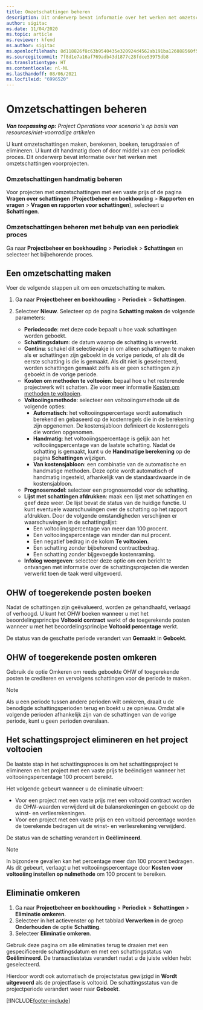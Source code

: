 ```yaml
---
title: Omzetschattingen beheren
description: Dit onderwerp bevat informatie over het werken met omzetschattingen voorprojecten.
author: sigitac
ms.date: 11/04/2020
ms.topic: article
ms.reviewer: kfend
ms.author: sigitac
ms.openlocfilehash: 8d118826f8c63b9540435e320924d4562ab191ba126088560f5def1c1ff0b908
ms.sourcegitcommit: 7f8d1e7a16af769adb43d1877c28fdce53975db8
ms.translationtype: HT
ms.contentlocale: nl-NL
ms.lasthandoff: 08/06/2021
ms.locfileid: "6996520"
---
```

# <a name="manage-revenue-estimates"></a>Omzetschattingen beheren

_**Van toepassing op:** Project Operations voor scenario's op basis van resources/niet-voorradige artikelen_

U kunt omzetschattingen maken, berekenen, boeken, terugdraaien of elimineren. U kunt dit handmatig doen of door middel van een periodiek proces. Dit onderwerp bevat informatie over het werken met omzetschattingen voorprojecten.

### <a name="manage-revenue-estimates-manually"></a>Omzetschattingen handmatig beheren

Voor projecten met omzetschattingen met een vaste prijs of de pagina **Vragen over schattingen** (**Projectbeheer en boekhouding** > **Rapporten en vragen** > **Vragen en rapporten voor schattingen**), selecteert u **Schattingen**.

### <a name="manage-revenue-estimates-using-a-periodic-process"></a>Omzetschattingen beheren met behulp van een periodiek proces

Ga naar **Projectbeheer en boekhouding** > **Periodiek** > **Schattingen** en selecteer het bijbehorende proces.

## <a name="create-a-revenue-estimate"></a>Een omzetschatting maken

Voer de volgende stappen uit om een omzetschatting te maken. 

1. Ga naar **Projectbeheer en boekhouding** > **Periodiek** > **Schattingen**.
2. Selecteer **Nieuw**. Selecteer op de pagina **Schatting maken** de volgende parameters:

   - **Periodecode**: met deze code bepaalt u hoe vaak schattingen worden geboekt.
   - **Schattingsdatum**: de datum waarop de schatting is verwerkt.
   - **Continu**: schakel dit selectievakje in om alleen schattingen te maken als er schattingen zijn geboekt in de vorige periode, of als dit de eerste schatting is die is gemaakt. Als dit niet is geselecteerd, worden schattingen gemaakt zelfs als er geen schattingen zijn geboekt in de vorige periode.
   - **Kosten om methoden te voltooien**: bepaal hoe u het resterende projectwerk wilt schatten. Zie voor meer informatie [Kosten om methoden te voltooien](cost-complete-methods.md).
   - **Voltooiingsmethode**: selecteer een voltooiingsmethode uit de volgende opties:
     - **Automatisch**: het voltooiingspercentage wordt automatisch berekend en gebaseerd op de kostenregels die in de berekening zijn opgenomen. De kostensjabloon definieert de kostenregels die worden opgenomen.
     - **Handmatig**: het voltooiingspercentage is gelijk aan het voltooiingspercentage van de laatste schatting. Nadat de schatting is gemaakt, kunt u de **Handmatige berekening** op de pagina **Schattingen** wijzigen.
     - **Van kostensjabloon**: een combinatie van de automatische en handmatige methoden. Deze optie wordt automatisch of handmatig ingesteld, afhankelijk van de standaardwaarde in de kostensjabloon.
   - **Prognosemodel**: selecteer een prognosemodel voor de schatting.
   - **Lijst met schattingen afdrukken**: maak een lijst met schattingen en geef deze weer. De lijst bevat de status van de huidige functie. U kunt eventuele waarschuwingen over de schatting op het rapport afdrukken. Door de volgende omstandigheden verschijnen er waarschuwingen in de schattingslijst:
     - Een voltooiingspercentage van meer dan 100 procent.
     - Een voltooiingspercentage van minder dan nul procent.
     - Een negatief bedrag in de kolom **Te voltooien**.
     - Een schatting zonder bijbehorend contractbedrag.
     - Een schatting zonder bijgevoegde kostenraming.
   - **Infolog weergeven**: selecteer deze optie om een bericht te ontvangen met informatie over de schattingsprojecten die werden verwerkt toen de taak werd uitgevoerd.


## <a name="post-wip-or-accruals"></a>OHW of toegerekende posten boeken

Nadat de schattingen zijn geëvalueerd, worden ze gehandhaafd, verlaagd of verhoogd. U kunt het OHW boeken wanneer u met het beoordelingsprincipe **Voltooid contract** werkt of de toegerekende posten wanneer u met het beoordelingsprincipe **Voltooid percentage** werkt.
  
De status van de geschatte periode verandert van **Gemaakt** in **Geboekt**.

## <a name="reverse-wip-or-accruals"></a>OHW of toegerekende posten omkeren

Gebruik de optie Omkeren om reeds geboekte OHW of toegerekende posten te crediteren en vervolgens schattingen voor de periode te maken.

> [!NOTE]
> Als u een periode tussen andere perioden wilt omkeren, draait u de benodigde schattingsperioden terug en boekt u ze opnieuw. Omdat alle volgende perioden afhankelijk zijn van de schattingen van de vorige periode, kunt u geen perioden overslaan.

## <a name="eliminate-the-estimate-project-and-finish-the-project"></a>Het schattingsproject elimineren en het project voltooien

De laatste stap in het schattingsproces is om het schattingsproject te elimineren en het project met een vaste prijs te beëindigen wanneer het voltooiingspercentage 100 procent bereikt.

Het volgende gebeurt wanneer u de eliminatie uitvoert:

- Voor een project met een vaste prijs met een voltooid contract worden de OHW-waarden verwijderd uit de balansrekeningen en geboekt op de winst- en verliesrekeningen.
- Voor een project met een vaste prijs en een voltooid percentage worden de toerekende bedragen uit de winst- en verliesrekening verwijderd.

De status van de schatting verandert in **Geëlimineerd**.

> [!NOTE]
> In bijzondere gevallen kan het percentage meer dan 100 procent bedragen. Als dit gebeurt, verlaagt u het voltooiingspercentage door **Kosten voor voltooiing instellen op nulmethode** om 100 procent te bereiken.

## <a name="reverse-elimination"></a>Eliminatie omkeren

1. Ga naar **Projectbeheer en boekhouding** > **Periodiek** > **Schattingen** > **Eliminatie omkeren**. 
2. Selecteer in het actievenster op het tabblad **Verwerken** in de groep **Onderhouden** de optie **Schatting**. 
3. Selecteer **Eliminatie omkeren**.

Gebruik deze pagina om alle eliminaties terug te draaien met een gespecificeerde schattingsdatum en met een schattingsstatus van **Geëlimineerd**. De transactiestatus verandert nadat u de juiste velden hebt geselecteerd.

Hierdoor wordt ook automatisch de projectstatus gewijzigd in **Wordt uitgevoerd** als de projectfase is voltooid. De schattingsstatus van de projectperiode verandert weer naar **Geboekt**.


[!INCLUDE[footer-include](../includes/footer-banner.md)]
